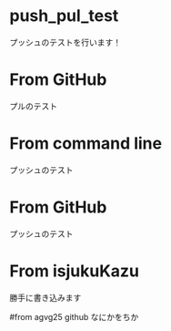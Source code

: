 # push_pul_test

プッシュのテストを行います！

# From GitHub
プルのテスト

# From command line
プッシュのテスト

# From GitHub
プッシュのテスト

# From isjukuKazu
勝手に書き込みます

#from agvg25 github
なにかをちか
